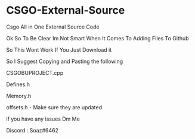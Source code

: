 # CSGO-External-Source
Csgo All in One External Source Code

Ok So To Be Clear Im Not Smart When It Comes To Adding Files To Github

So This Wont Work If You Just Download it

So I Suggest Copying and Pasting the following

CSGOBUPROJECT.cpp

Defines.h

Memory.h

offsets.h - Make sure they are updated

if you have any issues Dm Me

Discord : Soaz#6462
